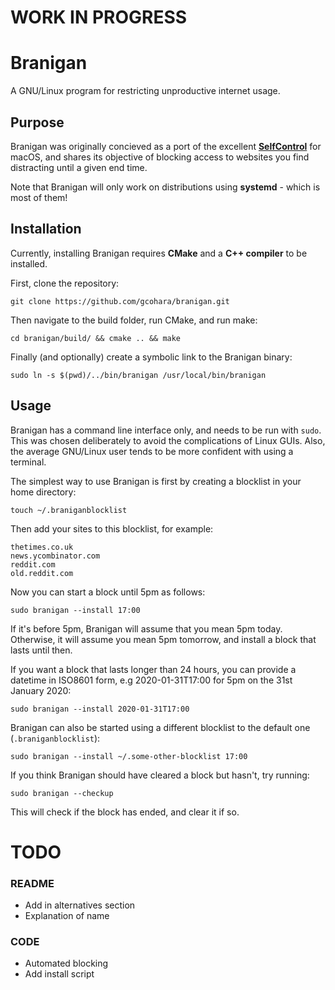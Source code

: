 # WORK IN PROGRESS

# Branigan

A GNU/Linux program for restricting unproductive internet usage.

## Purpose

Branigan was originally concieved as a port of the excellent [**SelfControl**](https://selfcontrolapp.com/) for macOS, and shares its objective of blocking access to websites you find distracting until a given end time.  

Note that Branigan will only work on distributions using **systemd** - which is most of them!

## Installation

Currently, installing Branigan requires **CMake** and a **C++ compiler** to be installed.  

First, clone the repository:  
```
git clone https://github.com/gcohara/branigan.git 
```

Then navigate to the build folder, run CMake, and run make:  
```
cd branigan/build/ && cmake .. && make
```

Finally (and optionally) create a symbolic link to the Branigan binary:  
```
sudo ln -s $(pwd)/../bin/branigan /usr/local/bin/branigan
```

## Usage

Branigan has a command line interface only, and needs to be run with `sudo`. This was chosen deliberately to avoid the complications of Linux GUIs. Also, the average GNU/Linux user tends to be more confident with using a terminal.  

The simplest way to use Branigan is first by creating a blocklist in your home directory:  
```
touch ~/.braniganblocklist
```

Then add your sites to this blocklist, for example:  
```
thetimes.co.uk  
news.ycombinator.com  
reddit.com  
old.reddit.com
```


Now you can start a block until 5pm as follows:  
```
sudo branigan --install 17:00
```  
If it's before 5pm, Branigan will assume that you mean 5pm today. Otherwise, it will assume you mean 5pm tomorrow, and install a block that lasts until then. 

If you want a block that lasts longer than 24 hours, you can provide a datetime in ISO8601 form, e.g 2020-01-31T17:00 for 5pm on the 31st January 2020:  
```
sudo branigan --install 2020-01-31T17:00
```  

Branigan can also be started using a different blocklist to the default one (`.braniganblocklist`):  
```
sudo branigan --install ~/.some-other-blocklist 17:00
```  

If you think Branigan should have cleared a block but hasn't, try running:  
```
sudo branigan --checkup
```  

This will check if the block has ended, and clear it if so.

# TODO
### README
- Add in alternatives section
- Explanation of name
### CODE
- Automated blocking
- Add install script
